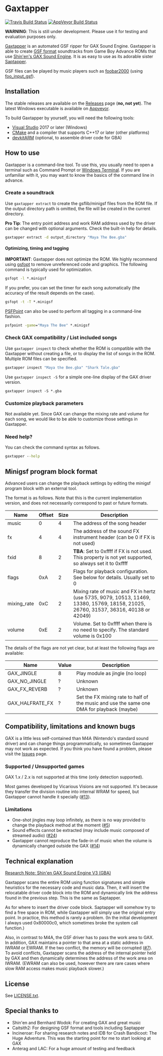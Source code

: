 Gaxtapper
=========
[![Travis Build Status](https://travis-ci.com/loveemu/gaxtapper.svg?branch=main)](https://travis-ci.com/loveemu/gaxtapper) [![AppVeyor Build Status](https://ci.appveyor.com/api/projects/status/8uj0j4si32p6msp8/branch/main?svg=true)](https://ci.appveyor.com/project/loveemu/gaxtapper/branch/main)

**WARNING**: This is still under development. Please use it for testing and evaluation purposes only.

[Gaxtapper](https://github.com/loveemu/gaxtapper) is an automated GSF ripper for GAX Sound Engine. Gaxtapper is able to create [GSF format](https://www.caitsith2.com/gsf/) soundtracks from Game Boy Advance ROMs that use [Shin'en's GAX Sound Engine](https://www.shinen.com/music/music.php3?gax). It is as easy to use as its adorable sister [Saptapper](https://github.com/loveemu/saptapper).

GSF files can be played by music players such as [foobar2000](https://www.foobar2000.org/) (using [foo_input_gsf](https://www.foobar2000.org/components/view/foo_input_gsf)).

## Installation

The stable releases are available on the [Releases](https://github.com/loveemu/gaxtapper/releases) page (**no, not yet**). The latest Windows executable is available on [Appveyor](https://ci.appveyor.com/project/loveemu/gaxtapper/branch/main).

To build Gaxtapper by yourself, you will need the following tools:

* [Visual Studio](https://visualstudio.microsoft.com/ja/vs/community/) 2017 or later (Windows)
* [CMake](https://cmake.org/) and a compiler that supports C++17 or later (other platforms)
* [devkitARM](https://devkitpro.org/) (optional, to assemble driver code for GBA) 

## How to use

Gaxtapper is a command-line tool. To use this, you usually need to open a terminal such as Command Prompt or [Windows Terminal](https://www.microsoft.com/p/windows-terminal/9n0dx20hk701). If you are unfamiliar with it, you may want to know the basics of the command line in advance.

### Create a soundtrack

Use `gaxtapper extract` to create the gsflib/minigsf files from the ROM file. If the output directory path is omitted, the file will be created in the current directory.

**Pro Tip**: The entry point address and work RAM address used by the driver can be changed with optional arguments. Check the built-in help for details.

```cmd
gaxtapper extract -d output_directory "Maya The Bee.gba"
```

#### Optimizing, timing and tagging

**IMPORTANT**: Gaxtapper does not optimize the ROM. We highly recommend using [gsfopt](https://github.com/loveemu/gsfopt) to remove unreferenced code and graphics. The following command is typically used for optimization.

```cmd
gsfopt -l *.minigsf
```

If you prefer, you can set the timer for each song automatically (the accuracy of the result depends on the case).

```cmd
gsfopt -t -T *.minigsf
```

[PSFPoint](https://github.com/loveemu/psfpoint) can also be used to perform all tagging in a command-line fashion. 

```cmd
psfpoint -game="Maya The Bee" *.minigsf
```

### Check GAX compatibility / List included songs

Use `gaxtapper inspect` to check whether the ROM is compatible with the Gaxtapper without creating a file, or to display the list of songs in the ROM. Multiple ROM files can be specified.

```cmd
gaxtapper inspect "Maya the Bee.gba" "Shark Tale.gba"
```

Use `gaxtapper inspect -S` for a simple one-line display of the GAX driver version.

```
gaxtapper inspect -S *.gba
```

### Customize playback parameters

Not available yet. Since GAX can change the mixing rate and volume for each song, we would like to be able to customize those settings in Gaxtapper.

### Need help?

You can check the command syntax as follows.

```cmd
gaxtapper --help
```

## Minigsf program block format

Advanced users can change the playback settings by editing the minigsf program block with an external tool.

The format is as follows. Note that this is the current implementation version, and does not necessarily correspond to past or future formats.

|Name        |Offset |Size |Description                                                                                                                          |
|------------|-------|-----|-------------------------------------------------------------------------------------------------------------------------------------|
|music       |0      |4    |The address of the song header                                                                                                       |
|fx          |4      |4    |The address of the sound FX instrument header (can be 0 if FX is not used)                                                           |
|fxid        |8      |2    |**TBA**: Set to 0xffff if FX is not used. This property is not yet supported, so always set it to 0xffff                             |
|flags       |0xA    |2    |Flags for playback configuration. See below for details. Usually set to 0                                                            |
|mixing_rate |0xC    |2    |Mixing rate of music and FX in hertz (use 5735, 9079, 10513, 11469, 13380, 15769, 18158, 21025, 26760, 31537, 36316, 40138 or 42049) |
|volume      |0xE    |2    |Volume. Set to 0xffff when there is no need to specify. The standard volume is 0x100                                                 |

The details of the flags are not yet clear, but at least the following flags are available:

|Name            |Value |Description                                                                               |
|----------------|------|------------------------------------------------------------------------------------------|
|GAX_JINGLE      |8     |Play module as jingle (no loop)                                                           |
|GAX_NO_JINGLE   |?     |Unknown                                                                                   |
|GAX_FX_REVERB   |?     |Unknown                                                                                   |
|GAX_HALFRATE_FX |?     |Set the FX mixing rate to half of the music and use the same one DMA for playback (maybe) |

## Compatibility, limitations and known bugs

GAX is a little less self-contained than M4A (Nintendo's standard sound driver) and can change things programmatically, so sometimes Gaxtapper may not work as expected. If you think you have found a problem, please visit the [Issues](https://github.com/loveemu/gaxtapper/issues) page.

### Supported / Unsupported games

GAX 1.x / 2.x is not supported at this time (only detection supported). 

Most games developed by Vicarious Visions are not supported. It's because they transfer the division routine into internal WRAM for speed, but Gaxtapper cannot handle it specially ([#13](https://github.com/loveemu/gaxtapper/issues/13)).

### Limitations

* One-shot jingles may loop infinitely, as there is no way provided to change the playback method at the moment ([#5](https://github.com/loveemu/gaxtapper/issues/5))
* Sound effects cannot be extracted (may include music composed of streamed audio) ([#24](https://github.com/loveemu/gaxtapper/issues/12))
* Gaxtapper cannot reproduce the fade-in of music when the volume is dynamically changed outside the GAX ([#14](https://github.com/loveemu/gaxtapper/issues/14))

## Technical explanation

[Research Note: Shin'en GAX Sound Engine V3 (GBA)](https://gist.github.com/loveemu/9b3063ffd9a76cb18e379324e43f3251)

Gaxtapper scans the entire ROM using function signatures and simple heuristics for the necessary code and music data. Then, it will insert the relocatable driver code block into the ROM and dynamically link the address found in the previous step. This is the same as Saptapper.

As for where to insert the driver code block. Saptapper will somehow try to find a free space in ROM, while Gaxtapper will simply use the original entry point. In practice, this method is rarely a problem. (In the initial development I always used 0x80000c0, which sometimes broke the system call function.)

Also, in contrast to M4A, the GSF driver has to pass the work area to GAX. In addition, GAX maintains a pointer to that area at a static address in IWRAM or EWRAM. If the two conflict, the memory will be corrupted ([#7](https://github.com/loveemu/gaxtapper/issues/7)). To avoid conflicts, Gaxtapper scans the address of the internal pointer held by GAX and then dynamically determines the address of the work area on IWRAM. (EWRAM can also be used, however there are rare cases where slow RAM access makes music playback slower.)

## License

See [LICENSE.txt](https://github.com/loveemu/gaxtapper/blob/main/LICENSE.txt).

## Special thanks to

* Shin'en and Bernhard Wodok: For creating GAX and great music
* Caitsith2: For designing GSF format and tools including Saptapper
* Incineroar: For sharing research notes and IDB for Crash Bandicoot: The Huge Adventure. This was the starting point for me to start looking at GAX
* Anterag and LAC: For a huge amount of testing and feedback
